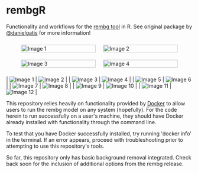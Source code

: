 # rembgR
Functionality and workflows for the [rembg tool](https://github.com/danielgatis/rembg) in R. See original package by [@danielgatis](https://github.com/danielgatis) for more information!

<div style="display: flex; flex-wrap: wrap; justify-content: center;">
  <div style="width: 40%; padding: 10px;">
    <img src="/example_photos/coffee_MartaDzedyshko.jpg" alt="Image 1" style="width: 100%; max-width: 100%;">
  </div>
  <div style="width: 40%; padding: 10px;">
    <img src="/example_photos/coffee_MartaDzedyshko_trimmed.jpg" alt="Image 2" style="width: 100%; max-width: 100%;">
  </div>
  <div style="width: 40%; padding: 10px;">
    <img src="/example_photos/untrimmed/skier_ToddTrapani.jpg" alt="Image 3" style="width: 100%; max-width: 100%;">
  </div>
  <div style="width: 40%; padding: 10px;">
    <img src="/example_photos/trimmed/skier_ToddTrapani.png" alt="Image 4" style="width: 100%; max-width: 100%;">
  </div>
</div>


| ![Image 1](/example_photos/coffee_MartaDzedyshko.jpg) | ![Image 2](/example_photos/coffee_MartaDzedyshko_trimmed.jpg) |
| ![Image 3](/example_photos/untrimmed/skier_ToddTrapani.jpg) | ![Image 4](/example_photos/trimmed/skier_ToddTrapani.png) |
| ![Image 5](/example_photos/untrimmed/palm_TylerLastovich.jpg) | ![Image 6](/example_photos/trimmed/palm_TylerLastovich.png) |
| ![Image 7](/example_photos/untrimmed/apple.jpg) | ![Image 8](/example_photos/trimmed/apple.png) |
| ![Image 9](/example_photos/untrimmed/parrot_HansMartha.jpg) | ![Image 10](/example_photos/trimmed/parrot_HansMartha.png) |
| ![Image 11](/example_photos/trimmed/raptor_JuanFelipeRamírez.jpg) | ![Image 12](/example_photos/trimmed/raptor_JuanFelipeRamírez.png) |



This repository relies heavily on functionality provided by [Docker](https://www.docker.com/) to allow users to run the rembg model on any system (hopefully). For the code herein to run successfully on a user's machine, they should have Docker already installed with functionality through the command line. 

To test that you have Docker successfully installed, try running 'docker info' in the terminal. If an error appears, proceed with troubleshooting prior to attempting to use this repository's tools. 

So far, this repository only has basic background removal integrated. Check back soon for the inclusion of additional options from the rembg release. 

